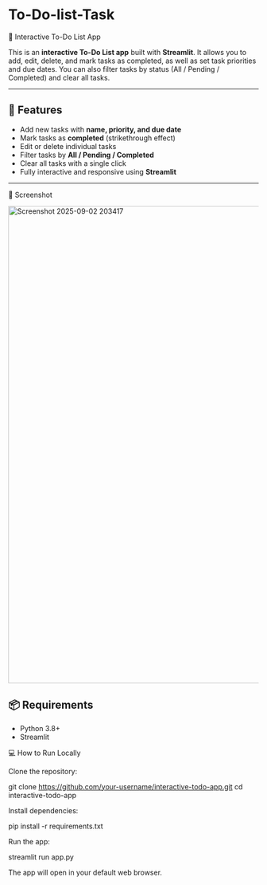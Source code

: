 # To-Do-list-Task
📝 Interactive To-Do List App 

This is an **interactive To-Do List app** built with **Streamlit**. It allows you to add, edit, delete, and mark tasks as completed, as well as set task priorities and due dates. You can also filter tasks by status (All / Pending / Completed) and clear all tasks.

---

## 🚀 Features

- Add new tasks with **name, priority, and due date**
- Mark tasks as **completed** (strikethrough effect)
- Edit or delete individual tasks
- Filter tasks by **All / Pending / Completed**
- Clear all tasks with a single click
- Fully interactive and responsive using **Streamlit**

---

📸 Screenshot

<img width="1907" height="958" alt="Screenshot 2025-09-02 203417" src="https://github.com/user-attachments/assets/00761df1-7361-4480-a76b-9cc8f379aab3" />


## 📦 Requirements

- Python 3.8+
- Streamlit

💻 How to Run Locally

Clone the repository:

git clone https://github.com/your-username/interactive-todo-app.git
cd interactive-todo-app


Install dependencies:

pip install -r requirements.txt


Run the app:

streamlit run app.py

The app will open in your default web browser.



